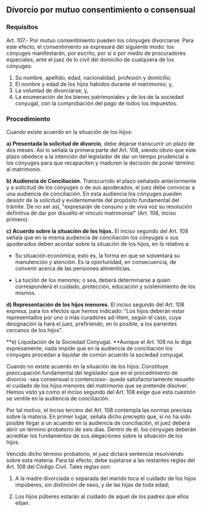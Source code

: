 ## Divorcio por mutuo consentimiento o consensual
### Requisitos
Art. 107.- Por mutuo consentimiento pueden los cónyuges divorciarse. Para este efecto, el consentimiento se expresará del siguiente modo: los cónyuges manifestarán, por escrito, por sí o por medio de procuradores especiales, ante el juez de lo civil del domicilio de cualquiera de los cónyuges:

1. Su nombre, apellido, edad, nacionalidad, profesión y domicilio;
2. El nombre y edad de los hijos habidos durante el matrimonio; y,
3. La voluntad de divorciarse; y,
4. La enumeración de los bienes patrimoniales y de los de la sociedad conyugal, con la comprobación del pago de todos los impuestos.


### Procedimiento
Cuando existe acuerdo en la situación de los hijos:

**a) Presentada la solicitud de divorcio**, debe dejarse transcurrir un plazo de dos meses. Así lo señala la primera parte del Art. 108, siendo obvio que este plazo obedece a la intención del legislador de dar un tiempo prudencial a los cónyuges para que recapaciten y maduren la decisión de poner término al matrimonio.

**b) Audiencia de Conciliación.** Transcurrido el plazo señalado anteriormente y a solicitud de los cónyuges o de sus apoderados, el juez debe convocar a una audiencia de conciliación. En esta audiencia los cónyuges pueden desistir de la solicitud y evidentemente del propósito fundamental del trámite. De no ser así, "expresarán de consuno y de viva voz su resolución definitiva de dar por disuelto el vínculo matrimonial" (Art. 108, inciso primero).

**c) Acuerdo sobre la situación de los hijos.** El inciso segundo del Art. 108 señala que en la misma audiencia de conciliación los cónyuges o sus apoderados deben acordar sobre la situación de los hijos, en lo relativo a:

- Su situación económica; esto es, la forma en que se solventará su manutención y atención. Es la oportunidad, en consecuencia, de convenir acerca de las pensiones alimenticias.

- La tuición de los menores; o sea, deberá determinarse a quien corresponderá el cuidado, protección, educación y sostenimiento de los mismos.

**d) Representación de los hijos menores.** El inciso segundo del Art. 108 expresa, para los efectos que hemos indicado: “Los hijos deberán estar representados por uno o más curadores ad-litem, según el caso, cuya designación la hará el juez, prefiriendo, en lo posible, a los parientes cercanos de los hijos”.

**e) Liquidación de la Sociedad Conyugal. **Aunque el Art. 108 no lo diga expresamente, nada impide que en la audiencia de conciliación los cónyuges procedan a liquidar de común acuerdo la sociedad conyugal.

Cuando no existe acuerdo en la situación de los hijos:
Constituye preocupación fundamental del legislador que en el procedimiento de divorcio -sea consensual o contencioso- quede satisfactoriamente resuelto el cuidado de los hijos menores del matrimonio que se pretende disolver. Hemos visto ya como el inciso segundo del Art. 108 exige que esta cuestión se ventile en la audiencia de  conciliación.

Por tal motivo, el inciso tercero del Art. 108 contempla las normas precisas sobre la materia. En primer lugar, señala dicho precepto que, si no ha sido posible llegar a un acuerdo en la audiencia de conciliación, el juez deberá abrir un término probatorio de seis días. Dentro de él, los cónyuges deberán acreditar los fundamentos de sus alegaciones sobre la situación de los hijos.

Vencido dicho término probatorio, el juez dictará sentencia resolviendo sobre esta materia. Para tal efecto, debe sujetarse a las restantes reglas del Art. 108 del Código Civil. 
Tales reglas son:

1. A la madre divorciada o separada del marido toca el cuidado de los hijos impúberes, sin distinción de sexo, y de las hijas de toda edad;


2. Los hijos púberes estarán al cuidado de aquel de los padres que ellos elijan.


